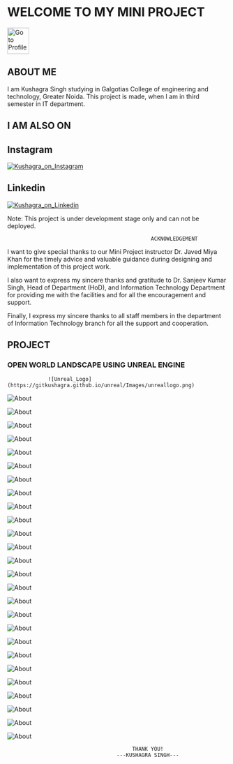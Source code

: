 # WELCOME TO MY MINI PROJECT

<a href="http://kushagraprofile.xyz">
         <img alt="Go to Profile" src="https://gitkushagra.github.io/medstore/Images/home.png" width="50" height="60"></a>

## ABOUT ME

I am Kushagra Singh studying in Galgotias College of engineering and technology, Greater Noida. This project is made, when I am in third semester in IT department.

## I AM ALSO ON

## Instagram
<a href="https://www.instagram.com/kushagra_shine">
         <img alt="Kushagra_on_Instagram" src="https://gitkushagra.github.io/medstore/Images/instalogo.png"></a>

## Linkedin
<a href="https://linkedin.com/in/kushagraprofile">
         <img alt="Kushagra_on_Linkedin" src="https://gitkushagra.github.io/medstore/Images/linklogo.png"></a>
         
 Note: This project is under development stage only and can not be deployed.
                              

                                                  ACKNOWLEDGEMENT

I want to give special thanks to our Mini Project instructor Dr. Javed Miya Khan for the timely advice and valuable guidance during designing and implementation of this project work.

I also want to express my sincere thanks and gratitude to Dr. Sanjeev Kumar Singh, Head of Department (HoD), and Information Technology Department for providing me with the facilities and for all the encouragement and support.

Finally, I express my sincere thanks to all staff members in the department of Information Technology branch for all the support and cooperation.


## PROJECT

### OPEN WORLD LANDSCAPE USING UNREAL ENGINE

                 ![Unreal_Logo](https://gitkushagra.github.io/unreal/Images/unreallogo.png)

![About](https://gitkushagra.github.io/unreal/Images/1.png)

![About](https://gitkushagra.github.io/unreal/Images/2.png)

![About](https://gitkushagra.github.io/unreal/Images/3.png)

![About](https://gitkushagra.github.io/unreal/Images/4.png)

![About](https://gitkushagra.github.io/unreal/Images/5.png)

![About](https://gitkushagra.github.io/unreal/Images/6.png)

![About](https://gitkushagra.github.io/unreal/Images/7.png)

![About](https://gitkushagra.github.io/unreal/Images/8.png)

![About](https://gitkushagra.github.io/unreal/Images/9.png)

![About](https://gitkushagra.github.io/unreal/Images/10.png)

![About](https://gitkushagra.github.io/unreal/Images/11.png)

![About](https://gitkushagra.github.io/unreal/Images/12.png)

![About](https://gitkushagra.github.io/unreal/Images/13.png)

![About](https://gitkushagra.github.io/unreal/Images/14.png)

![About](https://gitkushagra.github.io/unreal/Images/15.png)

![About](https://gitkushagra.github.io/unreal/Images/16.png)

![About](https://gitkushagra.github.io/unreal/Images/17.png)

![About](https://gitkushagra.github.io/unreal/Images/18.png)

![About](https://gitkushagra.github.io/unreal/Images/19.png)

![About](https://gitkushagra.github.io/unreal/Images/20.png)

![About](https://gitkushagra.github.io/unreal/Images/21.png)

![About](https://gitkushagra.github.io/unreal/Images/22.png)

![About](https://gitkushagra.github.io/unreal/Images/23.png)

![About](https://gitkushagra.github.io/unreal/Images/24.png)

![About](https://gitkushagra.github.io/unreal/Images/25.png)

![About](https://gitkushagra.github.io/unreal/Images/26.png)











                                            THANK YOU!
                                       ---KUSHAGRA SINGH---

